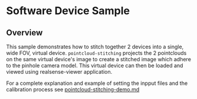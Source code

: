 # Software Device Sample

## Overview

This sample demonstrates how to stitch together 2 devices into a single, wide FOV, virtual device.
`pointcloud-stitching` projects the 2 pointclouds on the same virtual device's image to create a stitched image which adhere to the pinhole camera model. This virtual device can then be loaded and viewed using realsense-viewer application. 

For a complete explanation and example of setting the inpput files and the calibration process see [pointcloud-stitching-demo.md](doc\pointcloud-stitching-demo.md)
